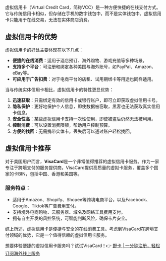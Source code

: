 虚拟信用卡（Virtual Credit Card，简称VCC）是一种方便快捷的在线支付方式。它与传统信用卡相似，但存储在手机的数字钱包中，而不是实体钱包中。虚拟信用卡只能用于在线交易，无法在实体商店消费。

## 虚拟信用卡的优势

虚拟信用卡的好处主要体现在以下几点：

- **便捷的在线消费**：适用于酒店预订、海外购物、游戏充值等多种场景。
- **支持多个平台**：可注册和绑定各种美国与海外账号，如PayPal、Amazon、eBay等。
- **可应用于广告扣费**：对于电商平台的店租、试用期绑卡等用途也同样适用。

当与传统实体信用卡相比，虚拟信用卡的特性更显优势：

1. **迅速获取**：只需绑定有效的信用卡或银行账户，即可立即获取虚拟信用卡号。
2. **隐私保护**：更好地保护个人信息，即使数据被窃取，黑客也无法获取真实信用卡信息。
3. **安全性高**：某些虚拟信用卡支持一次性使用，即使被盗后仍然无法被利用。
4. **控制消费**：可以设置消费限额，帮助用户控制预算。
5. **方便的找回**：无需携带实体卡，丢失后可以通过账户轻松找回。

## 虚拟信用卡推荐

对于美国用户而言，**VisaCard**是一个非常值得推荐的虚拟信用卡服务。作为一家专注于跨境支付的服务提供商，VisaCard提供高质量的虚拟卡服务，覆盖多个国家的卡BIN，包括中国、香港和美国等。

### 服务特点：

- 适用于Amazon、Shopify、Shopee等跨境电商平台，以及Facebook、Google、Tiktok等广告费用支付。
- 支持境外电商购物、云服务器、域名及网络工具费用支付。
- 拥有自主开发的风控系统，可智能判断风险，确保卡片安全。

综上所述，虚拟信用卡是便捷与安全的在线消费工具。考虑到VisaCard在跨境支付领域的优势，它是一个值得信赖的虚拟信用卡服务。

想要体验便捷的虚拟信用卡服务吗？试试VisaCard！👉 [野卡 | 一分钟注册，轻松订阅海外线上服务](https://bit.ly/bewildcard)
